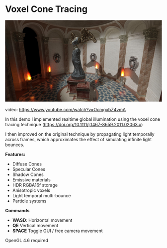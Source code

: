 # Voxel Cone Tracing

![alt text](https://raw.githubusercontent.com/cheapbrain/gidemo/master/screenshots/1.jpg)

video: https://www.youtube.com/watch?v=OcmgxbZ4vmA

In this demo I implemented realtime global illumination using the voxel cone tracing technique (https://doi.org/10.1111/j.1467-8659.2011.02063.x)

I then improved on the original technique by propagating light temporally across frames, which approximates the effect of simulating infinite light bounces.

**Features:**
- Diffuse Cones
- Specular Cones
- Shadow Cones
- Emissive materials
- HDR RGBA16f storage
- Anisotropic voxels
- Light temporal multi-bounce
- Particle systems

**Commands**
- **WASD**: Horizontal movement
- **QE** Vertical movement
- **SPACE** Toggle GUI / free camera movement

OpenGL 4.6 required
